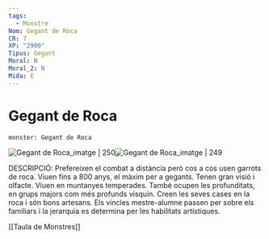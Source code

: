 ```yaml
---
tags:
  - Monstre
Nom: Gegant de Roca
CR: 7
XP: "2900"
Tipus: Gegant
Moral: N
Moral_2: N
Mida: E
---
```

# Gegant de Roca

```statblock
monster: Gegant de Roca
```

![Gegant de Roca_imatge | 250](https://static.wikia.nocookie.net/forgottenrealms/images/c/ce/StoneGiant5e.jpg/revision/latest/scale-to-width-down/350?cb=20141112174505)![Gegant de Roca_imatge | 249](https://i.pinimg.com/originals/f5/d2/ef/f5d2ef7df8186f7c619e13d8654291f8.png)

DESCRIPCIÓ: 
Prefereixen el combat a distància però cos a cos usen garrots de roca. Viuen fins a 800 anys, el màxim per a gegants. Tenen gran visió i olfacte. Viuen en muntanyes temperades. També ocupen les profunditats, en grups majors com més profunds visquin. Creen les seves cases en la roca i són bons artesans. Els vincles mestre-alumne passen per sobre els familiars i la jerarquia es determina per les habilitats artístiques.

[[Taula de Monstres]]